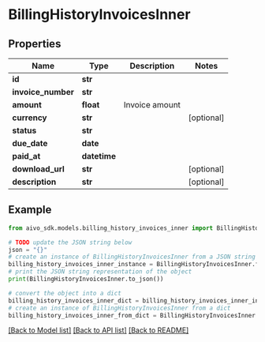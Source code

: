 # BillingHistoryInvoicesInner


## Properties

Name | Type | Description | Notes
------------ | ------------- | ------------- | -------------
**id** | **str** |  | 
**invoice_number** | **str** |  | 
**amount** | **float** | Invoice amount | 
**currency** | **str** |  | [optional] 
**status** | **str** |  | 
**due_date** | **date** |  | 
**paid_at** | **datetime** |  | 
**download_url** | **str** |  | [optional] 
**description** | **str** |  | [optional] 

## Example

```python
from aivo_sdk.models.billing_history_invoices_inner import BillingHistoryInvoicesInner

# TODO update the JSON string below
json = "{}"
# create an instance of BillingHistoryInvoicesInner from a JSON string
billing_history_invoices_inner_instance = BillingHistoryInvoicesInner.from_json(json)
# print the JSON string representation of the object
print(BillingHistoryInvoicesInner.to_json())

# convert the object into a dict
billing_history_invoices_inner_dict = billing_history_invoices_inner_instance.to_dict()
# create an instance of BillingHistoryInvoicesInner from a dict
billing_history_invoices_inner_from_dict = BillingHistoryInvoicesInner.from_dict(billing_history_invoices_inner_dict)
```
[[Back to Model list]](../README.md#documentation-for-models) [[Back to API list]](../README.md#documentation-for-api-endpoints) [[Back to README]](../README.md)


